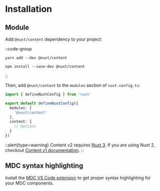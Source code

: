 # Installation

## Module

Add `@nuxt/content` dependency to your project:

::code-group

``` [Yarn]
yarn add --dev @nuxt/content
```

``` [NPM]
npm install --save-dev @nuxt/content
```

::

Then, add `@nuxt/content` to the `modules` section of `nuxt.config.ts`:

```ts [nuxt.config.ts]
import { defineNuxtConfig } from 'nuxt'

export default defineNuxtConfig({
  modules: [
    '@nuxt/content'
  ],
  content: {
    // Options
  }
})
```

::alert{type=warning}
Content v2 requires [Nuxt 3](https://v3.nuxtjs.org). If you are using Nuxt 2, checkout [Content v1 documentation](https://content.nuxtjs.org).
::

## MDC syntax highlighting

Install the [MDC VS Code extension](https://marketplace.visualstudio.com/items?itemName=Nuxt.mdc) to get proper syntax highlighting for your MDC components.
